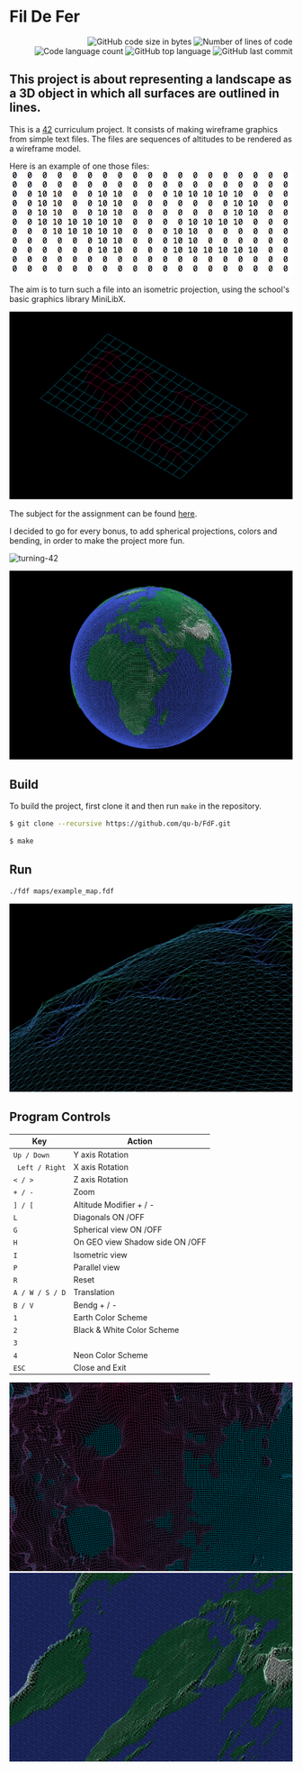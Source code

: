 # Fil De Fer

<p align="right">
	<img alt="GitHub code size in bytes" src="https://img.shields.io/tokei/lines/github.com/qu-b/FdF?color=lightblue" />
	<img alt="Number of lines of code" src="https://img.shields.io/tokei/lines/github.com/qu-b/FdF?color=critical" />
	<img alt="Code language count" src="https://img.shields.io/tokei/lines/github.com/qu-b/FdF?color=yellow" />
	<img alt="GitHub top language" src="https://img.shields.io/tokei/lines/github.com/qu-b/FdF?color=blue" />
	<img alt="GitHub last commit" src="https://img.shields.io/tokei/lines/github.com/qu-b/FdF?color=green" />
</p>

## This project is about representing a landscape as a 3D object in which all surfaces are outlined in lines.


This is a [42](https://42.fr/en/homepage/) curriculum project. It consists of making wireframe graphics from simple text files. The files are sequences of altitudes to be rendered as a wireframe model.

Here is an example of one those files:
![Text file example](img/text-file-example.png)

The aim is to turn such a file into an isometric projection, using the school's basic graphics library MiniLibX.

![42](img/42.png)

The subject for the assignment can be found [here](subject.pdf).

I decided to go for every bonus, to add spherical projections, colors and bending, in order to make the project more fun.

![turning-42](https://j.gifs.com/mq9RJR.gif)


![earth](img/earth.png)
## Build
To build the project, first clone it and then run `make` in the repository.
```bash
$ git clone --recursive https://github.com/qu-b/FdF.git
```
```bash
$ make
```
## Run
```bash
./fdf maps/example_map.fdf
```
![mars](img/mars.png)

## Program Controls

|Key|Action|
|---|---|
|`Up / Down`| Y axis Rotation|
|` Left / Right`| X axis Rotation|
|`< / >`| Z axis Rotation|
|`+ / -`| Zoom |
|`] / [`| Altitude Modifier + / -|
|`L`| Diagonals ON /OFF|
|`G`| Spherical view ON /OFF|
|`H`| On GEO view Shadow side ON /OFF|
|`I`| Isometric view |
|`P`| Parallel view |
|`R`| Reset |
|`A / W / S / D`| Translation |
|`B / V`| Bendg + / -|
|`1`| Earth Color Scheme|
|`2`| Black & White Color Scheme|
|`3`| |
|`4`| Neon Color Scheme|
|`ESC`|Close and Exit|

![ocean](img/ocean.png)
![earth](img/flatearth.png)

